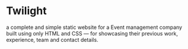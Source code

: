 # Twilight
a complete and simple static website for a Event management company built using only HTML and CSS — for showcasing their previous work, experience, team and contact details.
